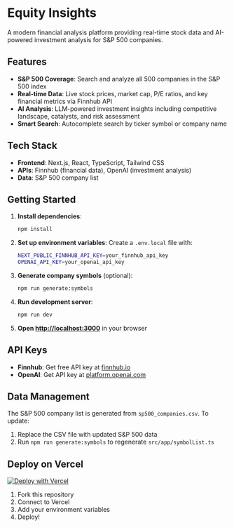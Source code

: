 # Equity Insights

A modern financial analysis platform providing real-time stock data and AI-powered investment analysis for S&P 500 companies.

## Features

- **S&P 500 Coverage**: Search and analyze all 500 companies in the S&P 500 index
- **Real-time Data**: Live stock prices, market cap, P/E ratios, and key financial metrics via Finnhub API
- **AI Analysis**: LLM-powered investment insights including competitive landscape, catalysts, and risk assessment
- **Smart Search**: Autocomplete search by ticker symbol or company name

## Tech Stack

- **Frontend**: Next.js, React, TypeScript, Tailwind CSS
- **APIs**: Finnhub (financial data), OpenAI (investment analysis)
- **Data**: S&P 500 company list

## Getting Started

1. **Install dependencies**:
   ```bash
   npm install
   ```

2. **Set up environment variables**:
   Create a `.env.local` file with:
   ```bash
   NEXT_PUBLIC_FINNHUB_API_KEY=your_finnhub_api_key
   OPENAI_API_KEY=your_openai_api_key
   ```

3. **Generate company symbols** (optional):
   ```bash
   npm run generate:symbols
   ```

4. **Run development server**:
   ```bash
   npm run dev
   ```

5. **Open [http://localhost:3000](http://localhost:3000)** in your browser

## API Keys

- **Finnhub**: Get free API key at [finnhub.io](https://finnhub.io)
- **OpenAI**: Get API key at [platform.openai.com](https://platform.openai.com)

## Data Management

The S&P 500 company list is generated from `sp500_companies.csv`. To update:

1. Replace the CSV file with updated S&P 500 data
2. Run `npm run generate:symbols` to regenerate `src/app/symbolList.ts`

## Deploy on Vercel

[![Deploy with Vercel](https://vercel.com/button)](https://vercel.com/new)

1. Fork this repository
2. Connect to Vercel
3. Add your environment variables
4. Deploy!
